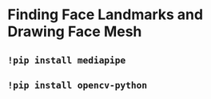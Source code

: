 # Finding Face Landmarks and Drawing Face Mesh
## `!pip install mediapipe`
## `!pip install opencv-python`

